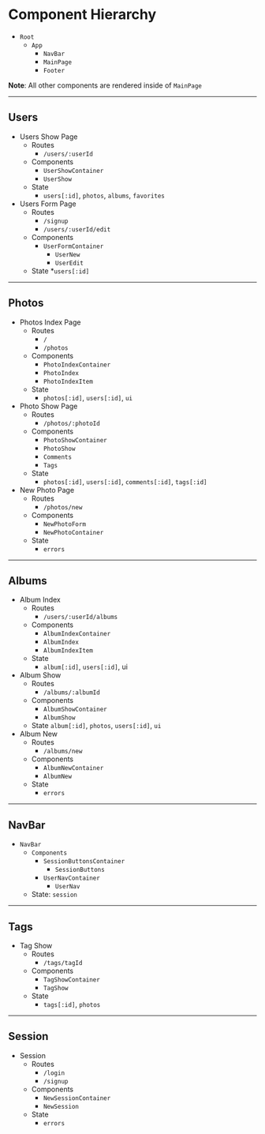 # Component Hierarchy

* `Root`
    * `App`
        * `NavBar`
        * `MainPage`
        * `Footer`

**Note**: All other components are rendered inside of `MainPage`

***
## Users

* Users Show Page
    * Routes
        * `/users/:userId`
    * Components
        * `UserShowContainer`
        * `UserShow`
    * State
      * `users[:id]`, `photos`, `albums`, `favorites`
* Users Form Page
    * Routes
        * `/signup`
        * `/users/:userId/edit`
    * Components
        * `UserFormContainer`
            * `UserNew`
            * `UserEdit`
    * State
        *`users[:id]`
***
## Photos

* Photos Index Page
    * Routes
        * `/`
        * `/photos`
    * Components
        * `PhotoIndexContainer`
        * `PhotoIndex`
        * `PhotoIndexItem`
    * State
        * `photos[:id]`, `users[:id]`, `ui`
* Photo Show Page
    * Routes
        * `/photos/:photoId`
    * Components
        * `PhotoShowContainer`
        * `PhotoShow`
        * `Comments`
        * `Tags`
    * State
        * `photos[:id]`, `users[:id]`, `comments[:id]`, `tags[:id]`
* New Photo Page
    * Routes
        * `/photos/new`
    * Components
        * `NewPhotoForm`
        * `NewPhotoContainer`
    * State
        * `errors`
***
## Albums

* Album Index
    * Routes
        * `/users/:userId/albums`
    * Components
        * `AlbumIndexContainer`
        * `AlbumIndex`
        * `AlbumIndexItem`
    * State
        * `album[:id]`, `users[:id]`, ui
* Album Show
    * Routes
        * `/albums/:albumId`
    * Components
        * `AlbumShowContainer`
        * `AlbumShow`
    * State
        `album[:id]`, `photos`, `users[:id]`, `ui`
* Album New
    * Routes
        * `/albums/new`
    * Components
        * `AlbumNewContainer`
        * `AlbumNew`
    * State
        * `errors`
***
## NavBar

* `NavBar`
    * `Components`
        * `SessionButtonsContainer`
            * `SessionButtons`
        * `UserNavContainer`
            * `UserNav`
    * State: `session`

***
## Tags
* Tag Show
    * Routes
        * `/tags/tagId`
    * Components
        * `TagShowContainer`
        * `TagShow`
    * State
        * `tags[:id]`, `photos`
***
## Session
* Session
    * Routes
        * `/login`
        * `/signup`
    * Components
        * `NewSessionContainer`
        * `NewSession`
    * State
        * `errors`
